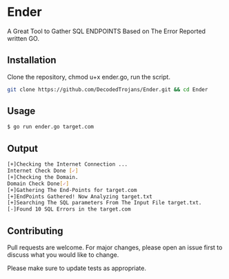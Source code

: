 # Ender

A Great Tool to Gather SQL ENDPOINTS Based on The Error Reported written GO.

## Installation

Clone the repository, chmod u+x ender.go, run the script.

```bash
git clone https://github.com/DecodedTrojans/Ender.git && cd Ender
```

## Usage

```sh
$ go run ender.go target.com
```

## Output

```bash
[+]Checking the Internet Connection ...
Internet Check Done [✓]
[+]Checking the Domain.
Domain Check Done[✓]
[+]Gathering The End-Points for target.com
[+]EndPoints Gathered! Now Analyzing target.txt
[+]Searching The SQL parameters From The Input File target.txt.
[-]Found 10 SQL Errors in the target.com
```
## Contributing

Pull requests are welcome. For major changes, please open an issue first
to discuss what you would like to change.

Please make sure to update tests as appropriate.
